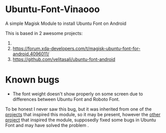 # Ubuntu-Font-Vinaooo
A simple Magisk Module to install Ubuntu Font on Android

This is based in 2 awesome projects:

 1. 
 2. https://forum.xda-developers.com/t/magisk-ubuntu-font-for-android.4096011/
 3. https://github.com/velitasali/ubuntu-font-android
 


# Known bugs

 - The font weight doesn't show properly on some screen due to differences between Ubuntu Font and Roboto Font.

To be honest I never saw this bug, but it was inherited from one of the [projects](https://forum.xda-developers.com/t/magisk-ubuntu-font-for-android.4096011/) that inspired this module, so it may be present, however the [other project](https://github.com/velitasali/ubuntu-font-android) that inspired the module, supposedly fixed some bugs in Ubuntu Font and may have solved the problem .
<!--stackedit_data:
eyJoaXN0b3J5IjpbLTExODMwNTgyMzcsMTU1NTA5ODI1NiwzOD
k0MjU1MDJdfQ==
-->